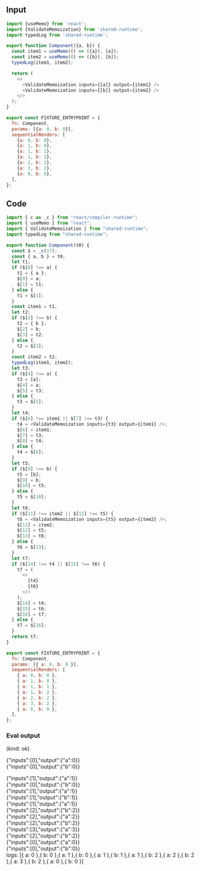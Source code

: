 
## Input

```javascript
import {useMemo} from 'react';
import {ValidateMemoization} from 'shared-runtime';
import typedLog from 'shared-runtime';

export function Component({a, b}) {
  const item1 = useMemo(() => ({a}), [a]);
  const item2 = useMemo(() => ({b}), [b]);
  typedLog(item1, item2);

  return (
    <>
      <ValidateMemoization inputs={[a]} output={item1} />
      <ValidateMemoization inputs={[b]} output={item2} />
    </>
  );
}

export const FIXTURE_ENTRYPOINT = {
  fn: Component,
  params: [{a: 0, b: 0}],
  sequentialRenders: [
    {a: 0, b: 0},
    {a: 1, b: 0},
    {a: 1, b: 1},
    {a: 1, b: 2},
    {a: 2, b: 2},
    {a: 3, b: 2},
    {a: 0, b: 0},
  ],
};

```

## Code

```javascript
import { c as _c } from "react/compiler-runtime";
import { useMemo } from "react";
import { ValidateMemoization } from "shared-runtime";
import typedLog from "shared-runtime";

export function Component(t0) {
  const $ = _c(17);
  const { a, b } = t0;
  let t1;
  if ($[0] !== a) {
    t1 = { a };
    $[0] = a;
    $[1] = t1;
  } else {
    t1 = $[1];
  }
  const item1 = t1;
  let t2;
  if ($[2] !== b) {
    t2 = { b };
    $[2] = b;
    $[3] = t2;
  } else {
    t2 = $[3];
  }
  const item2 = t2;
  typedLog(item1, item2);
  let t3;
  if ($[4] !== a) {
    t3 = [a];
    $[4] = a;
    $[5] = t3;
  } else {
    t3 = $[5];
  }
  let t4;
  if ($[6] !== item1 || $[7] !== t3) {
    t4 = <ValidateMemoization inputs={t3} output={item1} />;
    $[6] = item1;
    $[7] = t3;
    $[8] = t4;
  } else {
    t4 = $[8];
  }
  let t5;
  if ($[9] !== b) {
    t5 = [b];
    $[9] = b;
    $[10] = t5;
  } else {
    t5 = $[10];
  }
  let t6;
  if ($[11] !== item2 || $[12] !== t5) {
    t6 = <ValidateMemoization inputs={t5} output={item2} />;
    $[11] = item2;
    $[12] = t5;
    $[13] = t6;
  } else {
    t6 = $[13];
  }
  let t7;
  if ($[14] !== t4 || $[15] !== t6) {
    t7 = (
      <>
        {t4}
        {t6}
      </>
    );
    $[14] = t4;
    $[15] = t6;
    $[16] = t7;
  } else {
    t7 = $[16];
  }
  return t7;
}

export const FIXTURE_ENTRYPOINT = {
  fn: Component,
  params: [{ a: 0, b: 0 }],
  sequentialRenders: [
    { a: 0, b: 0 },
    { a: 1, b: 0 },
    { a: 1, b: 1 },
    { a: 1, b: 2 },
    { a: 2, b: 2 },
    { a: 3, b: 2 },
    { a: 0, b: 0 },
  ],
};

```
      
### Eval output
(kind: ok) <div>{"inputs":[0],"output":{"a":0}}</div><div>{"inputs":[0],"output":{"b":0}}</div>
<div>{"inputs":[1],"output":{"a":1}}</div><div>{"inputs":[0],"output":{"b":0}}</div>
<div>{"inputs":[1],"output":{"a":1}}</div><div>{"inputs":[1],"output":{"b":1}}</div>
<div>{"inputs":[1],"output":{"a":1}}</div><div>{"inputs":[2],"output":{"b":2}}</div>
<div>{"inputs":[2],"output":{"a":2}}</div><div>{"inputs":[2],"output":{"b":2}}</div>
<div>{"inputs":[3],"output":{"a":3}}</div><div>{"inputs":[2],"output":{"b":2}}</div>
<div>{"inputs":[0],"output":{"a":0}}</div><div>{"inputs":[0],"output":{"b":0}}</div>
logs: [{ a: 0 },{ b: 0 },{ a: 1 },{ b: 0 },{ a: 1 },{ b: 1 },{ a: 1 },{ b: 2 },{ a: 2 },{ b: 2 },{ a: 3 },{ b: 2 },{ a: 0 },{ b: 0 }]